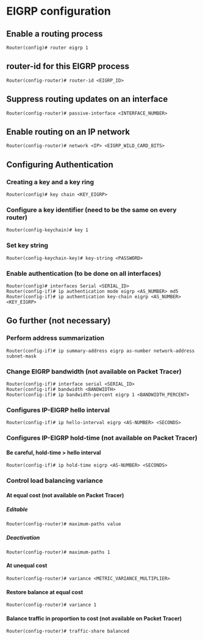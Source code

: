 # EIGRP configuration

## Enable a routing process

    Router(config)# router eigrp 1

## router-id for this EIGRP process

    Router(config-router)# router-id <EIGRP_ID>

## Suppress routing updates on an interface

    Router(config-router)# passive-interface <INTERFACE_NUMBER>

## Enable routing on an IP network

    Router(config-router)# network <IP> <EIGRP_WILD_CARD_BITS>

## Configuring Authentication

### Creating a key and a key ring

    Router(config)# key chain <KEY_EIGRP>

### Configure a key identifier (need to be the same on every router)

    Router(config-keychain)# key 1

### Set key string

    Router(config-keychain-key)# key-string <PASSWORD>

### Enable authentication (to be done on all interfaces)

    Router(config)# interfaces Serial <SERIAL_ID>
    Router(config-if)# ip authentication mode eigrp <AS_NUMBER> md5
    Router(config-if)# ip authentication key-chain eigrp <AS_NUMBER> <KEY_EIGRP>

## Go further (not necessary)

### Perform address summarization

    Router(config-if)# ip summary-address eigrp as-number network-address subnet-mask

### Change EIGRP bandwidth (not available on Packet Tracer)

    Router(config-if)# interface serial <SERIAL_ID>
    Router(config-if)# bandwidth <BANDWIDTH>
    Router(config-if)# ip bandwidth-percent eigrp 1 <BANDWIDTH_PERCENT>

### Configures IP-EIGRP hello interval

    Router(config-if)# ip hello-interval eigrp <AS-NUMBER> <SECONDS>

### Configures IP-EIGRP hold-time (not available on Packet Tracer)

#### Be careful, hold-time > hello interval

    Router(config-if)# ip hold-time eigrp <AS-NUMBER> <SECONDS>

### Control load balancing variance

#### At equal cost (not available on Packet Tracer)

##### Editable

    Router(config-router)# maximum-paths value

##### Deactivation

    Router(config-router)# maximum-paths 1

#### At unequal cost

    Router(config-router)# variance <METRIC_VARIANCE_MULTIPLIER>

#### Restore balance at equal cost

    Router(config-router)# variance 1

#### Balance traffic in proportion to cost (not available on Packet Tracer)

    Router(config-router)# traffic-share balanced
